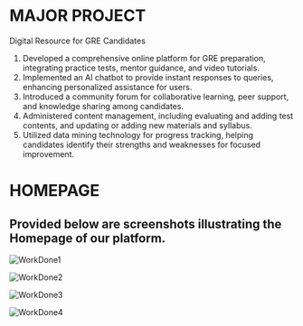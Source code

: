 # MAJOR PROJECT
Digital Resource for GRE Candidates

1) Developed a comprehensive online platform for GRE preparation, integrating practice tests, mentor guidance, and video tutorials.
2) Implemented an AI chatbot to provide instant responses to queries, enhancing personalized assistance for users.
3) Introduced a community forum for collaborative learning, peer support, and knowledge sharing among candidates.
4) Administered content management, including evaluating and adding test contents, and updating or adding new materials and syllabus.
5) Utilized data mining technology for progress tracking, helping candidates identify their strengths and weaknesses for focused improvement.

# HOMEPAGE
## Provided below are screenshots illustrating the Homepage of our platform.
![WorkDone1](https://github.com/Pranav7651/Major-Project/assets/93943990/b476b16e-dc78-4bfe-a12a-666e45d517e4)

![WorkDone2](https://github.com/Pranav7651/Major-Project/assets/93943990/81e99083-1d80-4f91-aa59-2d9e4046dd91)

![WorkDone3](https://github.com/Pranav7651/Major-Project/assets/93943990/eebc7d52-88fd-48b2-9567-ff84d436bffb)

![WorkDone4](https://github.com/Pranav7651/Major-Project/assets/93943990/dcbe2d23-e3a3-401b-aed8-9c25c8cf74b0)

